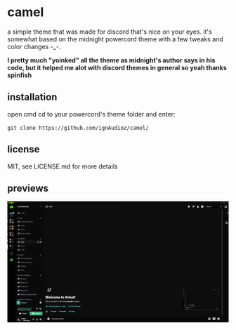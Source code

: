 # camel
a simple theme that was made for discord that's nice on your eyes.
it's somewhat based on the midnight powercord theme with a few tweaks and color changes -_-.

**I pretty much "yoinked" all the theme as midnight's author says in his code, but it helped me alot with discord themes in general so yeah thanks spinfish**

## installation

open cmd cd to your powercord's theme folder and enter:

```shell
git clone https://github.com/ignAudioz/camel/
```

## license

MIT, see LICENSE.md for more details

## previews

![preview](./previews/preview1.png)
